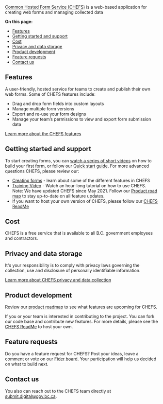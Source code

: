 [Common Hosted Form Service (CHEFS)](https://submit.digital.gov.bc.ca/app/) is a web-based application for creating web forms and managing collected data

**On this page:**

* [Features](#Features)
* [Getting started and support](#Getting-started-and-support)
* [Cost](#Cost)
* [Privacy and data storage](#Privacy-and-data-storage)
* [Product development](#Product-development)
* [Feature requests](#Feature-requests)
* [Contact us](#Contact-us)

## Features

A user-friendly, hosted service for teams to create and publish their own web forms. Some of CHEFS features include:
* Drag and drop form fields into custom layouts
* Manage multiple form versions
* Export and re-use your form designs
* Manage your team’s permissions to view and export form submission data

[Learn more about the CHEFS features](Overview)

## Getting started and support
To start creating forms, you can [watch a series of short videos](https://trainingmodules.nrs.gov.bc.ca/Provincial/IIT/CHEFSquickstart) on how to build your first form, or follow our [Quick start guide](Quick-Start-Guide). For more advanced questions CHEFS, please review our:

* [Creating forms](Creating-forms) - learn about some of the different features in CHEFS
* [Training Video](https://www.youtube.com/watch?v=Wf432lBjcTA) - Watch an hour-long tutorial on how to use CHEFS. Note: We have updated CHEFS since May 2021. Follow our [Product road map](Product-roadmap) to stay up-to-date on all feature updates.
* If you want to host your own version of CHEFS, please follow our [CHEFS ReadMe](https://github.com/bcgov/common-hosted-form-service/blob/master/README.md)

## Cost
CHEFS is a free service that is available to all B.C. government employees and contractors.

## Privacy and data storage
It's your responsibility is to comply with privacy laws governing the collection, use and disclosure of personally identifiable information.

[Learn more about CHEFS privacy and data collection](Privacy-and-data-collection)

## Product development
Review our [product roadmap](product-roadmap) to see what features are upcoming for CHEFS.

If you or your team is interested in contributing to the project. You can fork our code base and contribute new features. For more details, please see the [CHEFS ReadMe](https://github.com/bcgov/common-hosted-form-service/blob/master/README.md) to host your own.

## Feature requests
Do you have a feature request for CHEFS? Post your ideas, leave a comment or vote on our [Fider board](https://chefs-fider.apps.silver.devops.gov.bc.ca/). Your participation will help us decided on what to build next.

## Contact us
You also can reach out to the CHEFS team directly at [submit.digital@gov.bc.ca](mailto:submit.digital@gov.bc.ca).